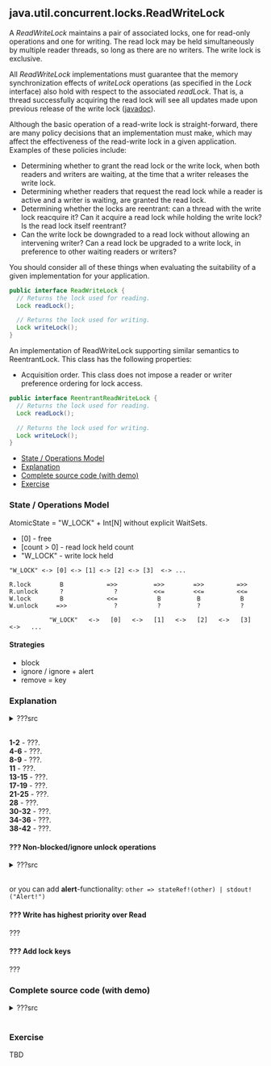 ## java.util.concurrent.locks.ReadWriteLock

A *ReadWriteLock* maintains a pair of associated locks, one for read-only operations and one for writing. 
The read lock may be held simultaneously by multiple reader threads, so long as there are no writers. The write lock is exclusive.

All *ReadWriteLock* implementations must guarantee that the memory synchronization effects of *writeLock* operations (as specified in the *Lock* interface) also hold with respect to the associated *readLock*. 
That is, a thread successfully acquiring the read lock will see all updates made upon previous release of the write lock ([javadoc](https://docs.oracle.com/javase/9/docs/api/java/util/concurrent/locks/ReadWriteLock.html)).

Although the basic operation of a read-write lock is straight-forward, there are many policy decisions that an implementation must make, which may affect the effectiveness of the read-write lock in a given application. Examples of these policies include:
- Determining whether to grant the read lock or the write lock, when both readers and writers are waiting, at the time that a writer releases the write lock. 
- Determining whether readers that request the read lock while a reader is active and a writer is waiting, are granted the read lock. 
- Determining whether the locks are reentrant: can a thread with the write lock reacquire it? Can it acquire a read lock while holding the write lock? Is the read lock itself reentrant?
- Can the write lock be downgraded to a read lock without allowing an intervening writer? Can a read lock be upgraded to a write lock, in preference to other waiting readers or writers?

You should consider all of these things when evaluating the suitability of a given implementation for your application.

```java
public interface ReadWriteLock {
  // Returns the lock used for reading.
  Lock readLock();

  // Returns the lock used for writing.
  Lock writeLock();
}
```

An implementation of ReadWriteLock supporting similar semantics to ReentrantLock. This class has the following properties:
- Acquisition order. This class does not impose a reader or writer preference ordering for lock access.

```java
public interface ReentrantReadWriteLock {
  // Returns the lock used for reading.
  Lock readLock();

  // Returns the lock used for writing.
  Lock writeLock();
}
```

- [State / Operations Model](#state--operations-model)
- [Explanation](#explanation)
- [Complete source code (with demo)](#complete-source-code-with-demo)
- [Exercise](#exercise)

### State / Operations Model

AtomicState = "W_LOCK" + Int\[N\] without explicit WaitSets.     
- \[0\] - free
- \[count > 0\] - read lock held count
- "W_LOCK" - write lock held
```
"W_LOCK" <-> [0] <-> [1] <-> [2] <-> [3]  <-> ...

R.lock        B            =>>          =>>        =>>         =>>
R.unlock      ?              ?          <<=        <<=         <<=
W.lock        B            <<=           B          B           B
W.unlock     =>>             ?           ?          ?           ?

           "W_LOCK"   <->   [0]   <->   [1]   <->   [2]   <->   [3]    <->   ...
```

#### Strategies
- block
- ignore / ignore + alert
- remove = key

### Explanation
<details><summary>???src</summary><p>
  
```
1  new ReadWriteLock in {
2    contract ReadWriteLock(readLockOp, writeLockOp) = {
3  
4      new readLock, writeLock in {
5        contract readLockOp(ret) = {ret!(readLock)} |
6        contract writeLockOp(ret) = {ret!(writeLock)} |
7       
8        new stateRef in {      
9          stateRef!([0]) |
10        
11         contract readLock(lockOp, unlockOp, tryLockOp) = {
12        
13           contract lockOp(ack) = {          
14             for (@([count]) <- stateRef) {
15               stateRef!([count + 1]) | ack!(Nil) } } |                          
16                
17           contract unlockOp(ack) = {
18             for (@[count /\ ~0] <- stateRef) {
19               stateRef!([count - 1]) | ack!(Nil) } } |   
20          
21           contract tryLockOp(ret) = {
22             for (@state <- stateRef) {
23               match state {
24                 "W_LOCK" => stareRef!(state) | ret!(false)                
25                 [count] => stateRef!([count + 1]) | ret!(true) } } }
26         } |
27        
28         contract writeLock(lockOp, unlockOp, tryLockOp) = {
29        
30           contract lockOp(ack) = {
31             for (@[0] <- stateRef) { 
32               stateRef!("W_LOCK") | ack!(Nil) } } |
33            
34           contract unlockOp(ack) = {
35             for (@"W_LOCK" <- stateRef) { 
36               stateRef!([0]) | ack!(Nil) } } |
37            
38           contract tryLockOp(ret) = {
39             for (@state <- stateRef) {
40               match state {
41                 [0] => stateRef!("W_LOCK") | ret!(true)
42                 ~[0] /\ other  => stateRef!(other) | ret!(false) } } }
43         }
44       }
45     }
46   }
47 }
```
</p></details><br/>   

**1-2** - ???.    
**4-6** - ???.   
**8-9** - ???.   
**11** - ???.   
**13-15** - ???.   
**17-19** - ???.   
**21-25** - ???.   
**28** - ???.   
**30-32** - ???.   
**34-36** - ???.   
**38-42** - ???.   

#### ??? Non-blocked/ignore unlock operations
<details><summary>???src</summary><p>

```
contract readLock(lockOp, unlockOp, tryLockOp) = {
  ... |
  contract unlockOp(ack) = {
    for (@state <- stateRef) {
      ack!(Nil) |
      match state {
        [count] /\ ~[0] => stateRef!([count - 1]) // UPDATE STATE
        other => stateRef!(other) }               // RESTORE STATE + IGNORE  
    } 
  } 
} |        
contract writeLock(lockOp, unlockOp, tryLockOp) = {        
  ... |
  contract unlockOp(ack) = {
    for (@state <- stateRef) { 
      ack!(Nil) |
      match state {
        "W_LOCK" => stateRef!([0])                // UDPATE STATE
        other => stateRef!(other) }               // RESTORE STATE + IGNORE
    } 
  } 
}
```
</p></details><br/>

or you can add **alert**-functionality: ```other => stateRef!(other) | stdout!("Alert!")```

#### ??? Write has highest priority over Read
???

#### ??? Add lock keys
???

### Complete source code (with demo)

<details><summary>???src</summary><p>
  
```
new ReadWriteLock in {
  contract ReadWriteLock(readLockOp, writeLockOp) = {
  
    new readLock, writeLock in {
      contract readLockOp(ret) = {ret!(readLock)} |
      contract writeLockOp(ret) = {ret!(writeLock)} |
      
      new stateRef in {      
        stateRef!([0]) |
        
        contract readLock(lockOp, unlockOp, tryLockOp) = {
        
          contract lockOp(ack) = {          
            for (@([count]) <- stateRef) {
                stateRef!([count + 1]) | ack!(Nil) } } |                          
                
          contract unlockOp(ack) = {
            for (@[count /\ ~0] <- stateRef) {
              stateRef!([count - 1]) | ack!(Nil) } } |   
          
          contract tryLockOp(ret) = {
            for (@state <- stateRef) {
              match state {
                "W_LOCK" => stareRef!(state) | ret!(false)                
                [count] => stateRef!([count + 1]) | ret!(true) } } }
        } |
        
        contract writeLock(lockOp, unlockOp, tryLockOp) = {
        
          contract lockOp(ack) = {
            for (@[0] <- stateRef) { 
              stateRef!("W_LOCK") | ack!(Nil) } } |
            
          contract unlockOp(ack) = {
            for (@"W_LOCK" <- stateRef) { 
              stateRef!([0]) | ack!(Nil) } } |
            
          contract tryLockOp(ret) = {
            for (@state <- stateRef) {
              match state {
                [0] => stateRef!("W_LOCK") | ret!(true)
                ~[0] /\ other  => stateRef!(other) | ret!(false) } } }
        }
      }
    }
  }
}
```
</p></details><br/>

### Exercise
TBD
